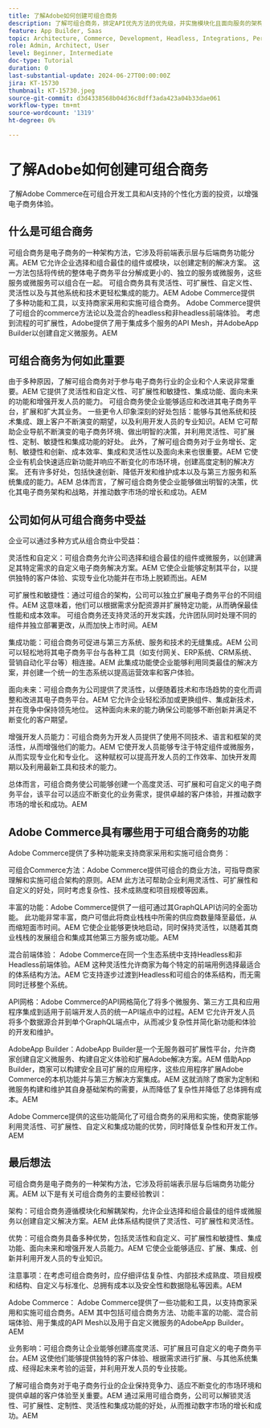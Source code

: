```yaml
---
title: 了解Adobe如何创建可组合商务
description: 了解可组合商务，排定API优先方法的优先级，并实施模块化且面向服务的架构。
feature: App Builder, Saas
topic: Architecture, Commerce, Development, Headless, Integrations, Performance, Personalization
role: Admin, Architect, User
level: Beginner, Intermediate
doc-type: Tutorial
duration: 0
last-substantial-update: 2024-06-27T00:00:00Z
jira: KT-15730
thumbnail: KT-15730.jpeg
source-git-commit: d3d4338568b04d36c8dff3ada423a04b33dae061
workflow-type: tm+mt
source-wordcount: '1319'
ht-degree: 0%

---
```



# 了解Adobe如何创建可组合商务

了解Adobe Commerce在可组合开发工具和AI支持的个性化方面的投资，以增强电子商务体验。

## 什么是可组合商务

可组合商务是电子商务的一种架构方法，它涉及将前端表示层与后端商务功能分离。&#x200B;AEM 它允许企业选择和组合最佳的组件或模块，以创建定制的解决方案。 这一方法包括将传统的整体电子商务平台分解成更小的、独立的服务或微服务，这些服务或微服务可以组合在一起。 可组合商务具有灵活性、可扩展性、自定义性、灵活性以及与其他系统和技术更轻松集成的能力。&#x200B;AEM Adobe Commerce提供了多种功能和工具，以支持商家采用和实施可组合商务。 Adobe Commerce提供了可组合的commerce方法论以及混合的headless和非headless前端体验。 考虑到流程的可扩展性，Adobe提供了用于集成多个服务的API Mesh，并AdobeApp Builder以创建自定义微服务。&#x200B;AEM

## 可组合商务为何如此重要

由于多种原因，了解可组合商务对于参与电子商务行业的企业和个人来说非常重要。&#x200B;AEM 它提供了灵活性和自定义性、可扩展性和敏捷性、集成功能、面向未来的功能和增强开发人员的能力。 可组合商务使企业能够适应和改进其电子商务平台，扩展和扩大其业务。 一些更令人印象深刻的好处包括：能够与其他系统和技术集成、跟上客户不断演变的期望，以及利用开发人员的专业知识。&#x200B;AEM 它可帮助企业导航不断演变的电子商务环境、做出明智的决策，并利用灵活性、可扩展性、定制、敏捷性和集成功能的好处。 此外，了解可组合商务对于业务增长、定制、敏捷性和创新、成本效率、集成和灵活性以及面向未来也很重要。&#x200B;AEM 它使企业有机会快速适应新功能并响应不断变化的市场环境，创建高度定制的解决方案。 还有许多好处，包括快速创新、降低开发和维护成本以及与第三方服务和系统集成的能力。&#x200B;AEM 总体而言，了解可组合商务使企业能够做出明智的决策，优化其电子商务架构和战略，并推动数字市场的增长和成功。&#x200B;AEM

## 公司如何从可组合商务中受益

企业可以通过多种方式从组合商业中受益：

灵活性和自定义：可组合商务允许公司选择和组合最佳的组件或微服务，以创建满足其特定需求的自定义电子商务解决方案。&#x200B;AEM 它使企业能够定制其平台，以提供独特的客户体验、实现专业化功能并在市场上脱颖而出。&#x200B;AEM

可扩展性和敏捷性：通过可组合的架构，公司可以独立扩展电子商务平台的不同组件。&#x200B;AEM 这意味着，他们可以根据需求分配资源并扩展特定功能，从而确保最佳性能和成本效率。 可组合商务还支持灵活的开发实践，允许团队同时处理不同的组件并独立部署更改，从而加快上市时间。&#x200B;AEM

集成功能：可组合商务可促进与第三方系统、服务和技术的无缝集成。&#x200B;AEM 公司可以轻松地将其电子商务平台与各种工具（如支付网关、ERP系统、CRM系统、营销自动化平台等）相连接。&#x200B;AEM 此集成功能使企业能够利用同类最佳的解决方案，并创建一个统一的生态系统以提高运营效率和客户体验。

面向未来：可组合商务为公司提供了灵活性，以便随着技术和市场趋势的变化而调整和改进其电子商务平台。&#x200B;AEM 它允许企业轻松添加或更换组件、集成新技术，并在竞争中保持领先地位。 这种面向未来的能力确保公司能够不断创新并满足不断变化的客户期望。

增强开发人员能力：可组合商务为开发人员提供了使用不同技术、语言和框架的灵活性，从而增强他们的能力。&#x200B;AEM 它使开发人员能够专注于特定组件或微服务，从而实现专业化和专业化。 这种赋权可以提高开发人员的工作效率、加快开发周期以及利用最新工具和技术的能力。

总体而言，可组合商务使公司能够创建一个高度灵活、可扩展和可自定义的电子商务平台，该平台可以适应不断变化的业务需求，提供卓越的客户体验，并推动数字市场的增长和成功。&#x200B;AEM

## Adobe Commerce具有哪些用于可组合商务的功能

Adobe Commerce提供了多种功能来支持商家采用和实施可组合商务：

可组合Commerce方法：Adobe Commerce提供可组合的商业方法，可指导商家理解和实施可组合架构的原则。&#x200B;AEM 此方法可帮助企业利用灵活性、可扩展性和自定义的好处，同时考虑复杂性、技术成熟度和项目规模等因素。

丰富的功能：Adobe Commerce提供了一组可通过其GraphQLAPI访问的全面功能&#x200B;。 此功能非常丰富，商户可借此将商业栈栈中所需的供应商数量降至最低，从而缩短面市时间。&#x200B;AEM 它使企业能够更快地启动，同时保持灵活性，以随着其商业栈栈的发展组合和集成其他第三方服务或功能。&#x200B;AEM

混合前端体验： Adobe Commerce在同一个生态系统中支持Headless和非Headless前端体验。&#x200B;AEM 这种灵活性允许商家为每个特定的前端用例选择最适合的体系结构方法。&#x200B;AEM 它支持逐步过渡到Headless和可组合的体系结构，而无需同时迁移整个系统。

API网格：Adobe Commerce的API网格简化了将多个微服务、第三方工具和应用程序集成到适用于前端开发人员的统一API端点中的过程。&#x200B;AEM 它允许开发人员将多个数据源合并到单个GraphQL端点中，从而减少复杂性并简化新功能和体验的开发和维护。

AdobeApp Builder：AdobeApp Builder是一个无服务器可扩展性平台，允许商家创建自定义微服务、构建自定义体验和扩展Adobe解决方案。&#x200B;AEM 借助App Builder，商家可以构建安全且可扩展的应用程序，这些应用程序扩展Adobe Commerce的本机功能并与第三方解决方案集成。&#x200B;AEM 这就消除了商家为定制和微服务构建和维护其自身基础架构的需要，从而降低了复杂性并降低了总体拥有成本。&#x200B;AEM

Adobe Commerce提供的这些功能简化了可组合商务的采用和实施，使商家能够利用灵活性、可扩展性、自定义和集成功能的优势，同时降低复杂性和开发工作。&#x200B;AEM

## 最后想法

可组合商务是电子商务的一种架构方法，它涉及将前端表示层与后端商务功能分离。&#x200B;AEM 以下是有关可组合商务的主要经验教训：

架构：可组合商务遵循模块化和解耦架构，允许企业选择和组合最佳的组件或微服务以创建自定义解决方案。&#x200B;AEM 此体系结构提供了灵活性、可扩展性和灵活性。

优势：可组合商务具备多种优势，包括灵活性和自定义、可扩展性和敏捷性、集成功能、面向未来和增强开发人员能力。&#x200B;AEM 它使企业能够适应、扩展、集成、创新并利用开发人员的专业知识。

注意事项：在考虑可组合商务时，应仔细评估复杂性、内部技术成熟度、项目规模和结构、自定义与标准化、总拥有成本以及安全性和数据隐私等因素。&#x200B;AEM

Adobe Commerce： Adobe Commerce提供了一些功能和工具，以支持商家采用和实施可组合商务。&#x200B;AEM 其中包括可组合商务方法、功能丰富的功能、混合前端体验、用于集成的API Mesh以及用于自定义微服务的AdobeApp Builder。&#x200B;AEM

业务影响：可组合商务让企业能够创建高度灵活、可扩展且可自定义的电子商务平台。&#x200B;AEM 这使他们能够提供独特的客户体验、根据需求进行扩展、与其他系统集成、经得起未来考验的运营，并利用开发人员的专业技能。

了解可组合商务对于电子商务行业的企业保持竞争力、适应不断变化的市场环境和提供卓越的客户体验至关重要。&#x200B;AEM 通过采用可组合商务，公司可以解锁灵活性、可扩展性、定制性、灵活性和集成功能的好处，从而推动数字市场的增长和成功。&#x200B;AEM
